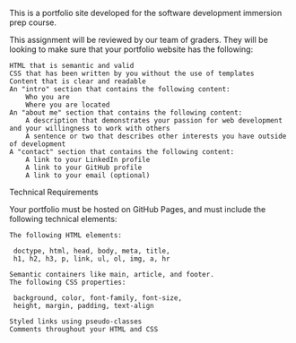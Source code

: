 This is a portfolio site developed for the software development immersion prep course.

This assignment will be reviewed by our team of graders. They will be looking to make sure that your portfolio website has the following:

    HTML that is semantic and valid
    CSS that has been written by you without the use of templates
    Content that is clear and readable
    An "intro" section that contains the following content:
        Who you are
        Where you are located
    An "about me" section that contains the following content:
        A description that demonstrates your passion for web development and your willingness to work with others
        A sentence or two that describes other interests you have outside of development
    A "contact" section that contains the following content:
        A link to your LinkedIn profile
        A link to your GitHub profile
        A link to your email (optional)

Technical Requirements

Your portfolio must be hosted on GitHub Pages, and must include the following technical elements:

    The following HTML elements:

     doctype, html, head, body, meta, title,
     h1, h2, h3, p, link, ul, ol, img, a, hr

    Semantic containers like main, article, and footer.
    The following CSS properties:

     background, color, font-family, font-size,
     height, margin, padding, text-align

    Styled links using pseudo-classes
    Comments throughout your HTML and CSS
